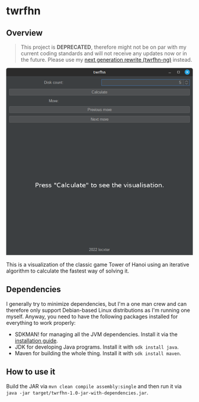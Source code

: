 # twrfhn

## Overview

> This project is **DEPRECATED**, therefore might not be on par with my current coding standards and will not receive any updates now or in the future. Please use my [next generation rewrite (twrfhn-ng)](https://github.com/locxter/twrfhn-ng) instead.

![Overview image](overview.png)

This is a visualization of the classic game Tower of Hanoi using an iterative algorithm to calculate the fastest way of
solving it.

## Dependencies

I generally try to minimize dependencies, but I'm a one man crew and can therefore only support Debian-based Linux
distributions as I'm running one myself. Anyway, you need to have the following packages installed for everything to
work properly:

- SDKMAN! for managing all the JVM dependencies. Install it via the [installation guide](https://sdkman.io/install).
- JDK for developing Java programs. Install it with `sdk install java`.
- Maven for building the whole thing. Install it with `sdk install maven`.

## How to use it

Build the JAR via `mvn clean compile assembly:single` and then run it
via `java -jar target/twrfhn-1.0-jar-with-dependencies.jar`.
